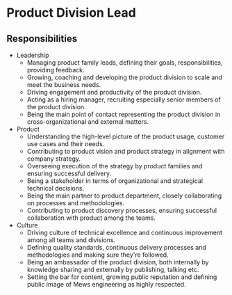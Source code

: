 # Product Division Lead

## Responsibilities

- Leadership
  - Managing product family leads, defining their goals, responsibilities, providing feedback.
  - Growing, coaching and developing the product division to scale and meet the business needs.
  - Driving engagement and productivity of the product division.
  - Acting as a hiring manager, recruiting especially senior members of the product division.
  - Being the main point of contact representing the product division in cross-organizational and external matters.
- Product
  - Understanding the high-level picture of the product usage, customer use cases and their needs.
  - Contributing to product vision and product strategy in alignment with company strategy.
  - Overseeing execution of the strategy by product families and ensuring successful delivery.
  - Being a stakeholder in terms of organizational and strategical technical decisions.
  - Being the main partner to product department, closely collaborating on processes and methodologies.
  - Contributing to product discovery processes, ensuring successful collaboration with product among the teams.
- Culture
  - Driving culture of technical excellence and continuous improvement among all teams and divisions.
  - Defining quality standards, continuous delivery processes and methodologies and making sure they're followed.
  - Being an ambassador of the product division, both internally by knowledge sharing and externally by publishing, talking etc.
  - Setting the bar for content, growing public reputation and defining public image of Mews engineering as highly respected.
